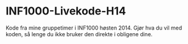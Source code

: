 INF1000-Livekode-H14
====================

Kode fra mine gruppetimer i INF1000 høsten 2014. Gjør hva du vil med koden, så lenge du ikke bruker den direkte i obligene dine.

